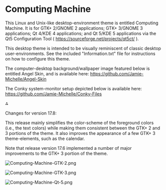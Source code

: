 # Computing Machine

This Linux and Unix-like desktop-environment theme is entitled Computing Machine. It is for GTK+ 2/GNOME 2 applications; GTK+ 3/GNOME 3 applications; Qt 4/KDE 4 applications; and Qt 5/KDE 5 applications via the Qt5 Configuration Tool ( https://sourceforge.net/projects/qt5ct/ ).

This desktop theme is intended to be visually reminiscent of classic desktop user-environments. See the included "Information.txt" file for instructions on how to configure this theme.

The computer-desktop background/wallpaper image featured below is entitled Angel Skin, and is available here: https://github.com/Jamie-Michelle/Angel-Skin

The Conky system-monitor setup depicted below is available here: https://github.com/Jamie-Michelle/Conky-Files

⁂

Changes for version 17.8:

This release mainly simplifies the color-scheme of the foreground colors (i.e., the text colors) while making them consistent between the GTK+ 2 and 3 portions of the theme. It also improves the appearance of a few GTK+ 3 theme-elements, such as the calendar.

Note that release version 17.6 implemented a number of major improvements to the GTK+ 3 portion of the theme.

![Computing-Machine-GTK-2.png](https://raw.githubusercontent.com/Jamie-Michelle/Computing-Machine/master/Computing-Machine-GTK-2.png)

![Computing-Machine-GTK-3.png](https://raw.githubusercontent.com/Jamie-Michelle/Computing-Machine/master/Computing-Machine-GTK-3.png)

![Computing-Machine-Qt-5.png](https://raw.githubusercontent.com/Jamie-Michelle/Computing-Machine/master/Computing-Machine-Qt-5.png)
